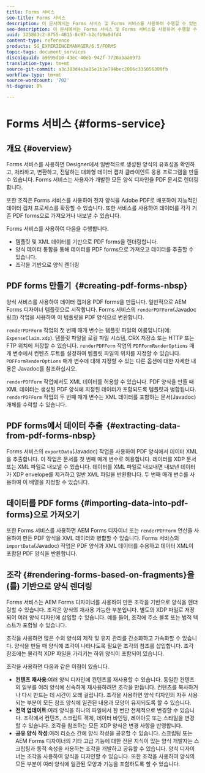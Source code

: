 ```yaml
---
title: Forms 서비스
seo-title: Forms 서비스
description: 이 문서에서는 Forms 서비스 및 Forms 서비스를 사용하여 수행할 수 있는 양식 관련 작업에 대해 설명합니다.
seo-description: 이 문서에서는 Forms 서비스 및 Forms 서비스를 사용하여 수행할 수 있는 양식 관련 작업에 대해 설명합니다.
uuid: 3258d3c2-8755-4815-8c97-b2cfb9a9dfd4
content-type: reference
products: SG_EXPERIENCEMANAGER/6.5/FORMS
topic-tags: document_services
discoiquuid: a9695d10-43ec-40eb-942f-7720abaa0973
translation-type: tm+mt
source-git-commit: a3c303d4e3a85e1b2e794bec2006c335056309fb
workflow-type: tm+mt
source-wordcount: '702'
ht-degree: 0%

---
```



# Forms 서비스 {#forms-service}

## 개요 {#overview}

Forms 서비스를 사용하면 Designer에서 일반적으로 생성된 양식의 유효성을 확인하고, 처리하고, 변환하고, 전달하는 대화형 데이터 캡처 클라이언트 응용 프로그램을 만들 수 있습니다. Forms 서비스는 사용자가 개발한 모든 양식 디자인을 PDF 문서로 렌더링합니다.

또한 조직은 Forms 서비스를 사용하여 전자 양식을 Adobe PDF로 배포하여 지능적인 데이터 캡처 프로세스를 확장할 수 있습니다. 또한 서비스를 사용하여 데이터를 각각 기존 PDF forms으로 가져오거나 내보낼 수 있습니다.

Forms 서비스를 사용하여 다음을 수행합니다.

* 템플릿 및 XML 데이터를 기반으로 PDF forms을 렌더링합니다.
* 양식 데이터 통합을 통해 데이터를 PDF forms으로 가져오고 데이터를 추출할 수 있습니다.
* 조각을 기반으로 양식 렌더링

## PDF forms 만들기  {#creating-pdf-forms-nbsp}

양식 서비스를 사용하여 데이터 캡처용 PDF forms을 만듭니다. 일반적으로 AEM Forms 디자이너 템플릿으로 시작합니다. Forms 서비스의 `renderPDFForm`(Javadoc 링크) 작업을 사용하여 이 템플릿을 PDF 양식으로 변환합니다.

`renderPDFForm` 작업의 첫 번째 매개 변수는 템플릿 파일의 이름입니다(예: `ExpenseClaim.xdp`). 템플릿 파일을 로컬 파일 시스템, CRX 저장소 또는 HTTP 또는 FTP 위치에 저장할 수 있습니다. `renderPDFForm` 작업의 `PDFFormRenderOptions` 매개 변수에서 컨텐츠 루트를 설정하여 템플릿 파일의 위치를 지정할 수 있습니다. `PDFFormRenderOptions` 매개 변수에 대해 지정할 수 있는 다른 옵션에 대한 자세한 내용은 Javadoc를 참조하십시오.

`renderPDFForm` 작업에서도 XML 데이터를 허용할 수 있습니다. PDF 양식을 만들 때 XML 데이터는 생성된 PDF 양식에 지정된 데이터가 포함되도록 템플릿과 병합됩니다. `renderPDFForm` 작업의 두 번째 매개 변수는 XML 데이터를 포함하는 문서(Javadoc) 개체를 수락할 수 있습니다.

## PDF forms에서 데이터 추출  {#extracting-data-from-pdf-forms-nbsp}

Forms 서비스의 `exportData`(Javadoc) 작업을 사용하여 PDF 양식에서 데이터 XML을 추출합니다. 이 작업은 문서를 첫 번째 매개 변수로 허용합니다. 데이터를 XDP 문서 또는 XML 파일로 내보낼 수 있습니다. 데이터를 XML 파일로 내보내면 내보낸 데이터가 XDP envelope를 제거하고 일반 XML 파일을 반환합니다. 두 번째 매개 변수를 사용하여 이 배열을 지정할 수 있습니다.

## 데이터를 PDF forms {#importing-data-into-pdf-forms}으로 가져오기

또한 Forms 서비스를 사용하면 AEM Forms 디자이너 또는 `renderPDFForm` 연산을 사용하여 만든 PDF 양식을 XML 데이터와 병합할 수 있습니다. Forms 서비스의 `importData`(Javadoc) 작업은 PDF 양식과 XML 데이터를 수용하고 데이터 XML이 포함된 PDF 양식을 반환합니다.

## 조각 {#rendering-forms-based-on-fragments}을(를) 기반으로 양식 렌더링

Forms 서비스는 AEM Forms 디자이너를 사용하여 만든 조각을 기반으로 양식을 렌더링할 수 있습니다. 조각은 양식의 재사용 가능한 부분입니다. 별도의 XDP 파일로 저장되어 여러 양식 디자인에 삽입할 수 있습니다. 예를 들어, 조각에 주소 블록 또는 법적 텍스트가 포함될 수 있습니다.

조각을 사용하면 많은 수의 양식의 제작 및 유지 관리를 간소화하고 가속화할 수 있습니다. 양식을 만들 때 양식에 조각이 나타나도록 필요한 조각의 참조를 삽입합니다. 조각 참조에는 물리적 XDP 파일을 가리키는 하위 양식이 포함되어 있습니다.

조각을 사용하면 다음과 같은 이점이 있습니다.

* **컨텐츠 재사용**:여러 양식 디자인에 컨텐츠를 재사용할 수 있습니다. 동일한 컨텐츠의 일부를 여러 양식에 신속하게 재사용하려면 조각을 만듭니다. 컨텐츠를 복사하거나 다시 만드는 데 시간이 오래 걸립니다. 조각을 사용하면 양식 디자인의 자주 사용되는 부분이 모든 참조 양식에 일관된 내용과 모양이 유지되도록 할 수 있습니다.
* **전역 업데이트**:여러 양식을 하나의 파일에서 한 번만 전체적으로 변경할 수 있습니다. 조각에서 컨텐츠, 스크립트 객체, 데이터 바인딩, 레이아웃 또는 스타일을 변경할 수 있습니다. 조각을 참조하는 모든 XDP 양식은 변경 사항을 반영합니다.
* **공유 양식 작성**:여러 리소스 간에 양식 작성을 공유할 수 있습니다. 스크립팅 또는 AEM Forms 디자이너의 기타 고급 기능에 대한 전문 지식이 있는 양식 개발자는 스크립팅과 동적 속성을 사용하는 조각을 개발하고 공유할 수 있습니다. 양식 디자이너는 조각을 사용하여 양식을 디자인할 수 있습니다. 또한 조각을 사용하여 양식의 모든 부분이 여러 양식에 일관된 모양과 기능을 포함하도록 할 수 있습니다.

